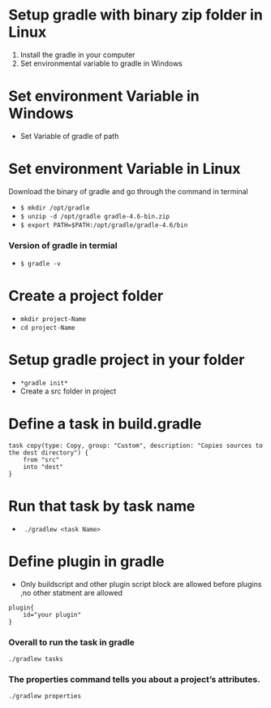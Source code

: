 # Setup gradle with binary zip folder in  Linux 

1. Install the gradle in your computer 
2. Set environmental variable to gradle in Windows

# Set environment Variable in Windows
- Set Variable of gradle of path  

# Set environment Variable in Linux
Download the binary of gradle and go through the command in terminal 

- `$ mkdir /opt/gradle`
- `$ unzip -d /opt/gradle gradle-4.6-bin.zip`
- `$ export PATH=$PATH:/opt/gradle/gradle-4.6/bin`

### Version of gradle in termial 
- `$ gradle -v`

# Create a project folder
- `mkdir project-Name`
- `cd project-Name`

# Setup gradle project in your folder
- `*gradle init*`  
- Create a src folder in project

# Define a task in build.gradle 
```
task copy(type: Copy, group: "Custom", description: "Copies sources to the dest directory") {
    from "src"
    into "dest"
} 
```

# Run that task by task name  
- ` ./gradlew <task Name>`  

# Define plugin in gradle

- Only buildscript and other plugin script block are allowed before plugins ,no other statment are allowed
```
plugin{
    id="your plugin"
}  
```
### Overall to run the task in gradle 
`./gradlew tasks`

### The properties command tells you about a project’s attributes.
`./gradlew properties`

